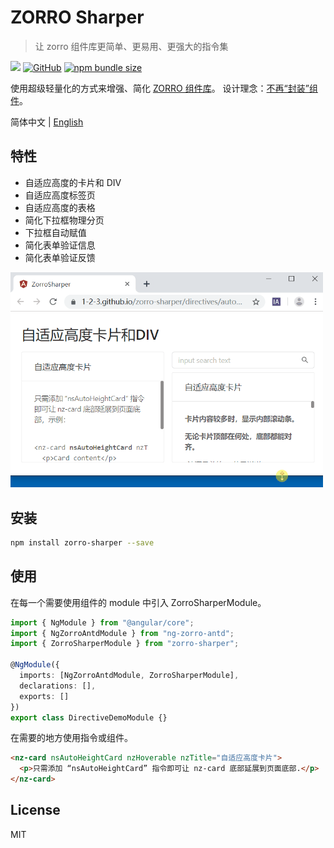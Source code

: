 # ZORRO Sharper

> 让 zorro 组件库更简单、更易用、更强大的指令集

[![](https://img.shields.io/npm/v/zorro-sharper)](https://www.npmjs.com/package/zorro-sharper)
[![GitHub](https://img.shields.io/github/license/1-2-3/zorro-sharper)](https://github.com/1-2-3/zorro-sharper#license)
[![npm bundle size](https://img.shields.io/bundlephobia/min/zorro-sharper)](https://img.shields.io/bundlephobia/min/zorro-sharper)

使用超级轻量化的方式来增强、简化 [ZORRO 组件库](https://github.com/NG-ZORRO/ng-zorro-antd)。
设计理念：[不再“封装”组件](https://segmentfault.com/a/1190000020337985)。

简体中文 | [English](README-en_US.md)

## 特性

- 自适应高度的卡片和 DIV
- 自适应高度标签页
- 自适应高度的表格
- 简化下拉框物理分页
- 下拉框自动赋值
- 简化表单验证信息
- 简化表单验证反馈

<img src="src/assets/auto-height-card.gif" width = '500px'/>

## 安装

```sh
npm install zorro-sharper --save
```

## 使用

在每一个需要使用组件的 module 中引入 ZorroSharperModule。

```ts
import { NgModule } from "@angular/core";
import { NgZorroAntdModule } from "ng-zorro-antd";
import { ZorroSharperModule } from "zorro-sharper";

@NgModule({
  imports: [NgZorroAntdModule, ZorroSharperModule],
  declarations: [],
  exports: []
})
export class DirectiveDemoModule {}
```

在需要的地方使用指令或组件。

```html
<nz-card nsAutoHeightCard nzHoverable nzTitle="自适应高度卡片">
  <p>只需添加 “nsAutoHeightCard” 指令即可让 nz-card 底部延展到页面底部.</p>
</nz-card>
```

## License

MIT
